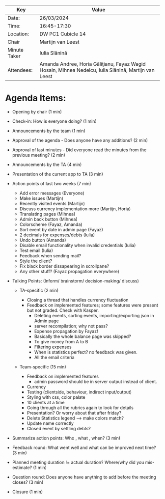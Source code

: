 | Key | Value                                                                                                       |
| --- |-------------------------------------------------------------------------------------------------------------|
| Date: | 26/03/2024                                                                                                |
| Time: | 16:45-17:30                                                                                               |
| Location: | DW PC1 Cubicle 14                                                                                     |
| Chair | Martijn van Leest                                                                                         |
| Minute Taker | Iulia Slănină                                                                                      |
| Attendees: | Amanda Andree, Horia Găliţianu, Fayaz Wagid Hosain, Mihnea Nedelcu, Iulia Slănină, Martijn van Leest |  


# Agenda Items:
- Opening by chair (1 min)
- Check-in: How is everyone doing? (1 min)
- Announcements by the team (1 min)  
- Approval of the agenda - Does anyone have any additions? (2 min)  
- Approval of last minutes - Did everyone read the minutes from the previous meeting? (2 min)  
- Announcements by the TA (4 min)  

- Presentation of the current app to TA (3 min)   

- Action points of last two weeks (7 min)
    - Add error messages (Everyone)
    - Make issues (Martijn)
    - Recently visited events (Martijn)
    - Discuss currency implementation more (Martijn, Horia)
    - Translating pages (Mihnea)
    - Admin back button (Mihnea)
    - Colorscheme (Fayaz, Amanda)
    - Sort event by date in admin page (Fayaz)
    - 2 decimals for expenses/debts (Iulia)
    - Undo button (Amanda)
    - Disable email functionality when invalid credentials (Iulia)
    - Test email (Iulia)
    - Feedback when sending mail?
    - Style the client?
    - Fix black border dissapearing in scrollpane?
    - Any other stuff? (Fayaz propagation everywhere)

- Talking Points: (Inform/ brainstorm/ decision-making/ discuss)
    - TA-specific (2 min)
        - Closing a thread that handles currency fluctuation
        - Feedback on implemented features; some features were present but not graded. Check with Kasper.
            - Deleting events, sorting events, importing/exporting json in Admin page
            - server recompilation; why not pass?
            - Expense propagation by Fayaz!
            - Basically the whole balance page was skipped?
            - To give money from A to B
            - Filtering expenses
            - When is statistics perfect? no feedback was given.
            - All the email criteria
    
    - Team-specific (15 min)
        - Feedback on implemented features
            - admin password should be in server output instead of client.
        - Currency
        - Testing (clientside, behaviour, indirect input/output)
        - Styling with css, color palate
        - 10 clients at a time
        - Going through all the rubrics again to look for details
        - Presentation? Or worry about that after friday?
        - Delete Statistics legend --> make colors match?
        - Update name correctly
        - Closed event by settling debts?
- Summarize action points: Who , what , when? (3 min)   
- Feedback round: What went well and what can be improved next time? (3 min)  
- Planned meeting duration != actual duration? Where/why did you mis-estimate? (1 min)
- Question round: Does anyone have anything to add before the meeting closes? (3 min)  
- Closure (1 min)



